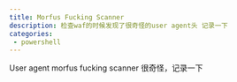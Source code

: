 ```yaml
---
title: Morfus Fucking Scanner
description: 检查waf的时候发现了很奇怪的user agent头 记录一下
categories: 
 - powershell
---
```



User agent morfus fucking scanner 很奇怪，记录一下